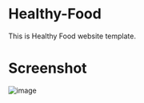# Healthy-Food
This is Healthy Food website template.

# Screenshot

![image](https://github.com/Searchlink123/Healthy-Food/assets/168647034/7a85d532-1053-4924-b3c6-9233be99ecda)

